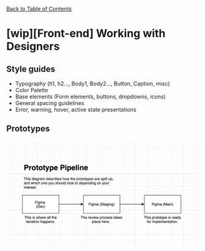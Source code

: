[Back to Table of Contents](../README.md#Table-of-Contents)

# [wip][Front-end] Working with Designers

## Style guides

- Typography (h1, h2..., Body1, Body2..., Button, Caption, misc)
- Color Palette
- Base elements (Form elements, buttons, dropdowns, icons)
- General spacing guidelines
- Error, warning, hover, active state presentations

## Prototypes

![%5Bwip%5D%5BFront-end%5D%20Working%20with%20Designers%2037e18a6696724de78e440db3499334a1/Screen_Shot_2020-08-18_at_11.14.37_AM.png](../assets/Screen_Shot_2020-08-18_at_11.14.37_AM.png)
